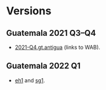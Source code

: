 # Versions

## Guatemala 2021 Q3–Q4

- [2021-Q4.gt.antigua](https://raw.githubusercontent.com/jakub-stastny/jakub-stastny.github.io/master/flier/archive/2021-Q4.gt.antigua.jpg) (links to WAB).

## Guatemala 2022 Q1

- [eh1](https://jakubstastny.guide/energy-healing?from=flier&country=gt&location=atitlan&version=eh1&lang=en) and [sg1](https://jakubstastny.guide/spiritual-guidance?from=flier&country=gt&location=atitlan&version=sg1&lang=en).